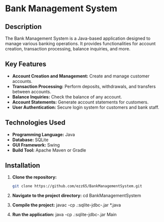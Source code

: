# Bank Management System

## Description
The Bank Management System is a Java-based application designed to manage various banking operations. It provides functionalities for account creation, transaction processing, balance inquiries, and more.

## Key Features
- **Account Creation and Management:** Create and manage customer accounts.
- **Transaction Processing:** Perform deposits, withdrawals, and transfers between accounts.
- **Balance Inquiries:** Check the balance of any account.
- **Account Statements:** Generate account statements for customers.
- **User Authentication:** Secure login system for customers and bank staff.

## Technologies Used
- **Programming Language:** Java
- **Database:** SQLite
- **GUI Framework:** Swing 
- **Build Tool:** Apache Maven or Gradle 

## Installation

1. **Clone the repository:**
   ```sh
   git clone https://github.com/ezz65/BankManagementSystem.git
2. **Navigate to the project directory:**
   cd BankManagementSystem
3. **Compile the project:**
  javac -cp .:sqlite-jdbc-<version>.jar *.java

4. **Run the application:**
   java -cp .:sqlite-jdbc-<version>.jar Main

